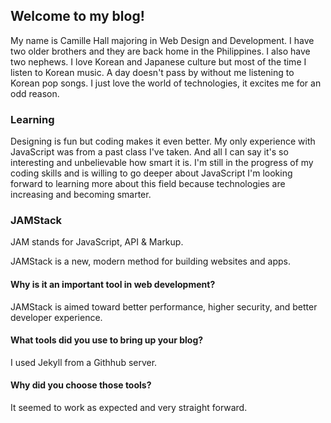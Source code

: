 ## Welcome to my blog!

My name is Camille Hall majoring in Web Design and Development. I have two older brothers and they are back home in the Philippines. I also have two nephews.  I love Korean and Japanese culture but most of the time I listen to Korean music. A day doesn't pass by without me listening to Korean pop songs. I just love the world of technologies, it excites me for an odd reason.

### Learning 

Designing is fun but coding makes it even better. My only experience with JavaScript was from a past class I've taken. And all I can say it's so interesting and unbelievable how smart it is. I'm still in the progress of my coding skills and is willing to go deeper about JavaScript I'm looking forward to learning more about this field because technologies are increasing and becoming smarter. 

### JAMStack
JAM stands for JavaScript, API & Markup. 

JAMStack is a new, modern method for building websites and apps.


#### Why is it an important tool in web development?

JAMStack is aimed toward better performance, higher security, and better developer experience.


#### What tools did you use to bring up your blog?

I used Jekyll from a Githhub server.


#### Why did you choose those tools?

It seemed to work as expected and very straight forward. 

